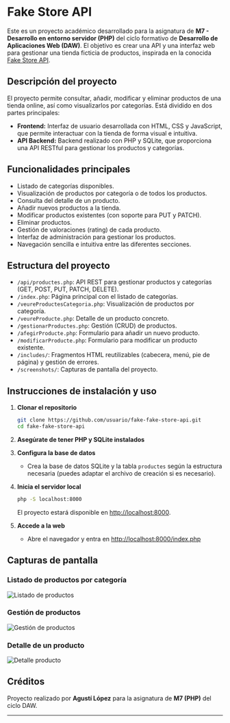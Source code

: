 # Fake Store API

Este es un proyecto académico desarrollado para la asignatura de **M7 - Desarrollo en entorno servidor (PHP)** del ciclo formativo de **Desarrollo de Aplicaciones Web (DAW)**. El objetivo es crear una API y una interfaz web para gestionar una tienda ficticia de productos, inspirada en la conocida [Fake Store API](https://fakestoreapi.com/).

## Descripción del proyecto

El proyecto permite consultar, añadir, modificar y eliminar productos de una tienda online, así como visualizarlos por categorías. Está dividido en dos partes principales:

- **Frontend:** Interfaz de usuario desarrollada con HTML, CSS y JavaScript, que permite interactuar con la tienda de forma visual e intuitiva.
- **API Backend:** Backend realizado con PHP y SQLite, que proporciona una API RESTful para gestionar los productos y categorías.

## Funcionalidades principales

- Listado de categorías disponibles.
- Visualización de productos por categoría o de todos los productos.
- Consulta del detalle de un producto.
- Añadir nuevos productos a la tienda.
- Modificar productos existentes (con soporte para PUT y PATCH).
- Eliminar productos.
- Gestión de valoraciones (rating) de cada producto.
- Interfaz de administración para gestionar los productos.
- Navegación sencilla e intuitiva entre las diferentes secciones.

## Estructura del proyecto

- `/api/productes.php`: API REST para gestionar productos y categorías (GET, POST, PUT, PATCH, DELETE).
- `/index.php`: Página principal con el listado de categorías.
- `/veureProductesCategoria.php`: Visualización de productos por categoría.
- `/veureProducte.php`: Detalle de un producto concreto.
- `/gestionarProductes.php`: Gestión (CRUD) de productos.
- `/afegirProducte.php`: Formulario para añadir un nuevo producto.
- `/modificarProducte.php`: Formulario para modificar un producto existente.
- `/includes/`: Fragmentos HTML reutilizables (cabecera, menú, pie de página) y gestión de errores.
- `/screenshots/`: Capturas de pantalla del proyecto.

## Instrucciones de instalación y uso

1. **Clonar el repositorio**
   ```bash
   git clone https://github.com/usuario/fake-fake-store-api.git
   cd fake-fake-store-api
   ```

2. **Asegúrate de tener PHP y SQLite instalados**

3. **Configura la base de datos**
   - Crea la base de datos SQLite y la tabla `productes` según la estructura necesaria (puedes adaptar el archivo de creación si es necesario).

4. **Inicia el servidor local**
   ```bash
   php -S localhost:8000
   ```
   El proyecto estará disponible en [http://localhost:8000](http://localhost:8000).

5. **Accede a la web**
   - Abre el navegador y entra en [http://localhost:8000/index.php](http://localhost:8000/index.php)

## Capturas de pantalla

### Listado de productos por categoría
![Listado de productos](screenshots/fake-store-api-productos.jpg)

### Gestión de productos
![Gestión de productos](screenshots/fake-store-api-gestion-productos.jpg)

### Detalle de un producto
![Detalle producto](screenshots/fake-store-api-detalle-producto.jpg)

## Créditos

Proyecto realizado por **Agustí López** para la asignatura de **M7 (PHP)** del ciclo DAW.

---
